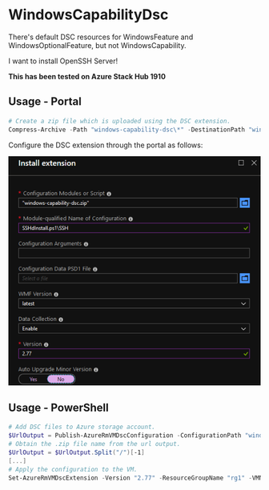 # WindowsCapabilityDsc

There's default DSC resources for WindowsFeature and WindowsOptionalFeature,
but not WindowsCapability.

I want to install OpenSSH Server!

**This has been tested on Azure Stack Hub 1910**

## Usage - Portal

```powershell
# Create a zip file which is uploaded using the DSC extension.
Compress-Archive -Path "windows-capability-dsc\*" -DestinationPath "windows-capability-dsc.zip" -Force
```

Configure the DSC extension through the portal as follows:

![DSC Extension Config](extension.png)

## Usage - PowerShell

```powershell
# Add DSC files to Azure storage account.
$UrlOutput = Publish-AzureRmVMDscConfiguration -ConfigurationPath "windows-capability-dsc\SSHdInstall.ps1" -AdditionalPath @("windows-capability-dsc\WindowsCapabilityDsc") -ResourceGroupName "rg1" -StorageAccountName "mystorageaccount" -SkipDependencyDetection -Force -ErrorAction "Stop" -Verbose:($PSBoundParameters["Verbose"] -eq $true)
# Obtain the .zip file name from the url output.
$UrlOutput = $UrlOutput.Split("/")[-1]
[...]
# Apply the configuration to the VM.
Set-AzureRmVMDscExtension -Version "2.77" -ResourceGroupName "rg1" -VMName "somevm" -ArchiveStorageAccountName "mystorageaccount" -ArchiveBlobName $UrlOutput -AutoUpdate -ConfigurationName "SSH" -Verbose
```
